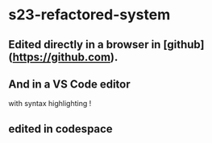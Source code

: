 # s23-refactored-system

## Edited directly in a browser in [github] (https://github.com).

## And in a VS Code editor

with syntax highlighting !

## edited in codespace

